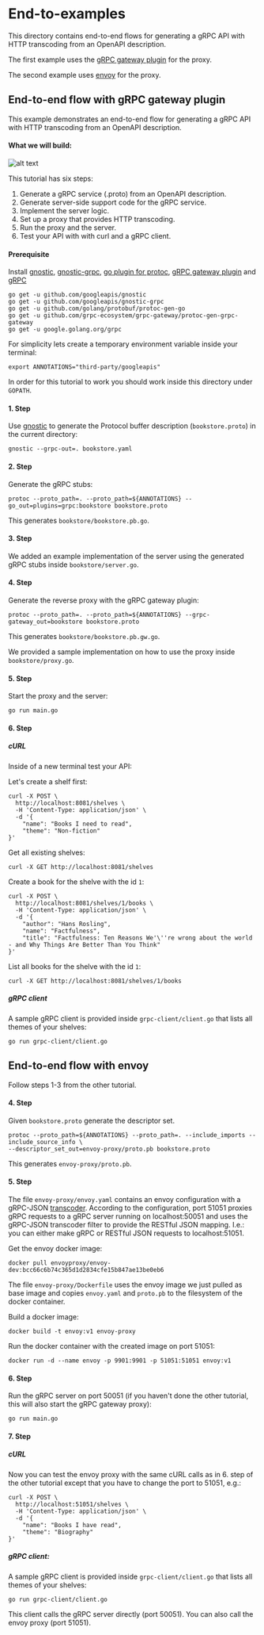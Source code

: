 # End-to-examples
This directory contains end-to-end flows for generating a gRPC API with HTTP transcoding from an OpenAPI description.

The first example uses the  [gRPC gateway plugin](https://github.com/grpc-ecosystem/grpc-gateway) for the proxy.

The second example uses [envoy](https://www.envoyproxy.io/) for the proxy.

## End-to-end flow with gRPC gateway plugin

This example demonstrates an end-to-end flow for generating a gRPC API with HTTP transcoding from an
OpenAPI description.


#### What we will build:

![alt text](https://drive.google.com/uc?export=view&id=118eI8Tb88gJF47nclHbLxqOS1N_ygt4o "gRPC with Transcoding")

This tutorial has six steps:

1. Generate a gRPC service (.proto) from an OpenAPI description.
2. Generate server-side support code for the gRPC service.
3. Implement the server logic.
4. Set up a proxy that provides HTTP transcoding.
5. Run the proxy and the server.
6. Test your API with with curl and a gRPC client.

#### Prerequisite
Install [gnostic](https://github.com/googleapis/gnostic), [gnostic-grpc](https://github.com/googleapis/gnostic-grpc),
[go plugin for protoc](https://github.com/golang/protobuf/protoc-gen-go), [gRPC gateway plugin](https://github.com/grpc-ecosystem/grpc-gateway)
and [gRPC](https://grpc.io/)

    go get -u github.com/googleapis/gnostic
    go get -u github.com/googleapis/gnostic-grpc
    go get -u github.com/golang/protobuf/protoc-gen-go
    go get -u github.com/grpc-ecosystem/grpc-gateway/protoc-gen-grpc-gateway
    go get -u google.golang.org/grpc
    
For simplicity lets create a temporary environment variable inside your terminal:
    
    export ANNOTATIONS="third-party/googleapis"
    
In order for this tutorial to work you should work inside this directory under `GOPATH`.

#### 1. Step

Use [gnostic](https://github.com/googleapis/gnostic) to generate the Protocol buffer 
description (`bookstore.proto`) in the current directory:

    gnostic --grpc-out=. bookstore.yaml

#### 2. Step
Generate the gRPC stubs:
    
    protoc --proto_path=. --proto_path=${ANNOTATIONS} --go_out=plugins=grpc:bookstore bookstore.proto
    
 This generates `bookstore/bookstore.pb.go`.

#### 3. Step
We added an example implementation of the server using the generated gRPC stubs inside `bookstore/server.go`.
    
#### 4. Step
Generate the reverse proxy with the gRPC gateway plugin:

    protoc --proto_path=. --proto_path=${ANNOTATIONS} --grpc-gateway_out=bookstore bookstore.proto

This generates `bookstore/bookstore.pb.gw.go`.

We provided a sample implementation on how to use the proxy inside `bookstore/proxy.go`.

#### 5. Step
Start the proxy and the server:

    go run main.go
    
#### 6. Step

##### cURL
Inside of a new terminal test your API:

Let's create a shelf first:

    curl -X POST \
      http://localhost:8081/shelves \
      -H 'Content-Type: application/json' \
      -d '{
        "name": "Books I need to read",
        "theme": "Non-fiction"
    }'
    
Get all existing shelves:

    curl -X GET http://localhost:8081/shelves
    
Create a book for the shelve with the id `1`:
    
    curl -X POST \
      http://localhost:8081/shelves/1/books \
      -H 'Content-Type: application/json' \
      -d '{
        "author": "Hans Rosling",
        "name": "Factfulness",
        "title": "Factfulness: Ten Reasons We'\''re wrong about the world - and Why Things Are Better Than You Think"
    }'
    
    
List all books for the shelve with the id `1`:

    curl -X GET http://localhost:8081/shelves/1/books
    
    
##### gRPC client

A sample gRPC client is provided inside `grpc-client/client.go` that lists all themes of your shelves:

    go run grpc-client/client.go
    

## End-to-end flow with envoy
Follow steps 1-3 from the other tutorial.

#### 4. Step
Given `bookstore.proto` generate the descriptor set.
    
    protoc --proto_path=${ANNOTATIONS} --proto_path=. --include_imports --include_source_info \
    --descriptor_set_out=envoy-proxy/proto.pb bookstore.proto
    
This generates `envoy-proxy/proto.pb`.

#### 5. Step 
The file `envoy-proxy/envoy.yaml` contains an envoy configuration with a gRPC-JSON [transcoder](https://www.envoyproxy.io/docs/envoy/latest/configuration/http_filters/grpc_json_transcoder_filter).
According to the configuration, port 51051 proxies gRPC requests to a gRPC server running on localhost:50051 and uses 
the gRPC-JSON transcoder filter to provide the RESTful JSON mapping. I.e.: you can either make gRPC or RESTful JSON 
requests to localhost:51051.
  
Get the envoy docker image:

    docker pull envoyproxy/envoy-dev:bcc66c6b74c365d1d2834cfe15b847ae13be0eb6  
  
The file `envoy-proxy/Dockerfile` uses the envoy image we just pulled as base image and copies `envoy.yaml`
and `proto.pb` to the filesystem of the docker container.  

Build a docker image:

    docker build -t envoy:v1 envoy-proxy
    
Run the docker container with the created image on port 51051:

    docker run -d --name envoy -p 9901:9901 -p 51051:51051 envoy:v1
    
#### 6. Step
Run the gRPC server on port 50051 (if you haven't done the other tutorial, this will also start the gRPC gateway proxy):

    go run main.go
    
#### 7. Step

##### cURL
Now you can test the envoy proxy with the same cURL calls as in 6. step of the other tutorial except that you have to change
the port to 51051, e.g.:

    curl -X POST \
      http://localhost:51051/shelves \
      -H 'Content-Type: application/json' \
      -d '{
        "name": "Books I have read",
        "theme": "Biography"
    }'
    
##### gRPC client:

A sample gRPC client is provided inside `grpc-client/client.go` that lists all themes of your shelves:

    go run grpc-client/client.go

This client calls the gRPC server directly (port 50051). You can also call the envoy proxy (port 51051).